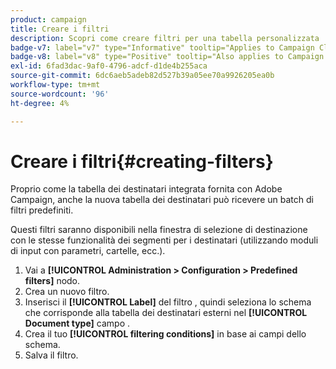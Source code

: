 ```yaml
---
product: campaign
title: Creare i filtri
description: Scopri come creare filtri per una tabella personalizzata
badge-v7: label="v7" type="Informative" tooltip="Applies to Campaign Classic v7"
badge-v8: label="v8" type="Positive" tooltip="Also applies to Campaign v8"
exl-id: 6fad3dac-9af0-4796-adcf-d1de4b255aca
source-git-commit: 6dc6aeb5adeb82d527b39a05ee70a9926205ea0b
workflow-type: tm+mt
source-wordcount: '96'
ht-degree: 4%

---
```


# Creare i filtri{#creating-filters}



Proprio come la tabella dei destinatari integrata fornita con Adobe Campaign, anche la nuova tabella dei destinatari può ricevere un batch di filtri predefiniti.

Questi filtri saranno disponibili nella finestra di selezione di destinazione con le stesse funzionalità dei segmenti per i destinatari (utilizzando moduli di input con parametri, cartelle, ecc.).

1. Vai a **[!UICONTROL Administration > Configuration > Predefined filters]** nodo.
1. Crea un nuovo filtro.
1. Inserisci il **[!UICONTROL Label]** del filtro , quindi seleziona lo schema che corrisponde alla tabella dei destinatari esterni nel **[!UICONTROL Document type]** campo .
1. Crea il tuo **[!UICONTROL filtering conditions]** in base ai campi dello schema.
1. Salva il filtro.
